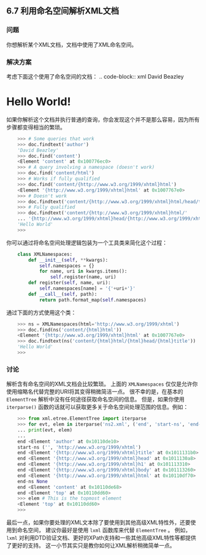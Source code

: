 ## 6.7 利用命名空间解析XML文档 ##
### 问题 ###
你想解析某个XML文档，文档中使用了XML命名空间。
### 解决方案 ###
考虑下面这个使用了命名空间的文档：
.. code-block:: xml
    <?xml version="1.0" encoding="utf-8"?>
    <top>
        <author>David Beazley</author>
        <content>
            <html xmlns="http://www.w3.org/1999/xhtml">
                <head>
                    <title>Hello World</title>
                </head>
                <body>
                    <h1>Hello World!</h1>
                </body>
            </html>
        </content>
    </top>
如果你解析这个文档并执行普通的查询，你会发现这个并不是那么容易，因为所有步骤都变得相当的繁琐。
```python
    >>> # Some queries that work
    >>> doc.findtext('author')
    'David Beazley'
    >>> doc.find('content')
    <Element 'content' at 0x100776ec0>
    >>> # A query involving a namespace (doesn't work)
    >>> doc.find('content/html')
    >>> # Works if fully qualified
    >>> doc.find('content/{http://www.w3.org/1999/xhtml}html')
    <Element '{http://www.w3.org/1999/xhtml}html' at 0x1007767e0>
    >>> # Doesn't work
    >>> doc.findtext('content/{http://www.w3.org/1999/xhtml}html/head/title')
    >>> # Fully qualified
    >>> doc.findtext('content/{http://www.w3.org/1999/xhtml}html/'
    ... '{http://www.w3.org/1999/xhtml}head/{http://www.w3.org/1999/xhtml}title')
    'Hello World'
    >>>

```
你可以通过将命名空间处理逻辑包装为一个工具类来简化这个过程：
```python
    class XMLNamespaces:
        def __init__(self, **kwargs):
            self.namespaces = {}
            for name, uri in kwargs.items():
                self.register(name, uri)
        def register(self, name, uri):
            self.namespaces[name] = '{'+uri+'}'
        def __call__(self, path):
            return path.format_map(self.namespaces)

```
通过下面的方式使用这个类：
```python
    >>> ns = XMLNamespaces(html='http://www.w3.org/1999/xhtml')
    >>> doc.find(ns('content/{html}html'))
    <Element '{http://www.w3.org/1999/xhtml}html' at 0x1007767e0>
    >>> doc.findtext(ns('content/{html}html/{html}head/{html}title'))
    'Hello World'
    >>>

```
### 讨论 ###
解析含有命名空间的XML文档会比较繁琐。
上面的 ``XMLNamespaces`` 仅仅是允许你使用缩略名代替完整的URI将其变得稍微简洁一点。
很不幸的是，在基本的 ``ElementTree`` 解析中没有任何途径获取命名空间的信息。
但是，如果你使用 ``iterparse()`` 函数的话就可以获取更多关于命名空间处理范围的信息。例如：
```python
    >>> from xml.etree.ElementTree import iterparse
    >>> for evt, elem in iterparse('ns2.xml', ('end', 'start-ns', 'end-ns')):
    ... print(evt, elem)
    ...
    end <Element 'author' at 0x10110de10>
    start-ns ('', 'http://www.w3.org/1999/xhtml')
    end <Element '{http://www.w3.org/1999/xhtml}title' at 0x1011131b0>
    end <Element '{http://www.w3.org/1999/xhtml}head' at 0x1011130a8>
    end <Element '{http://www.w3.org/1999/xhtml}h1' at 0x101113310>
    end <Element '{http://www.w3.org/1999/xhtml}body' at 0x101113260>
    end <Element '{http://www.w3.org/1999/xhtml}html' at 0x10110df70>
    end-ns None
    end <Element 'content' at 0x10110de68>
    end <Element 'top' at 0x10110dd60>
    >>> elem # This is the topmost element
    <Element 'top' at 0x10110dd60>
    >>>

```
最后一点，如果你要处理的XML文本除了要使用到其他高级XML特性外，还要使用到命名空间，
建议你最好是使用 ``lxml`` 函数库来代替 ``ElementTree`` 。
例如，``lxml`` 对利用DTD验证文档、更好的XPath支持和一些其他高级XML特性等都提供了更好的支持。
这一小节其实只是教你如何让XML解析稍微简单一点。
